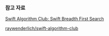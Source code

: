 ### 참고 자료

[Swift Algorithm Club: Swift Breadth First Search](https://www.raywenderlich.com/155801/swift-algorithm-club-swift-breadth-first-search)

[raywenderlich/swift-algorithm-club](https://github.com/raywenderlich/swift-algorithm-club)

